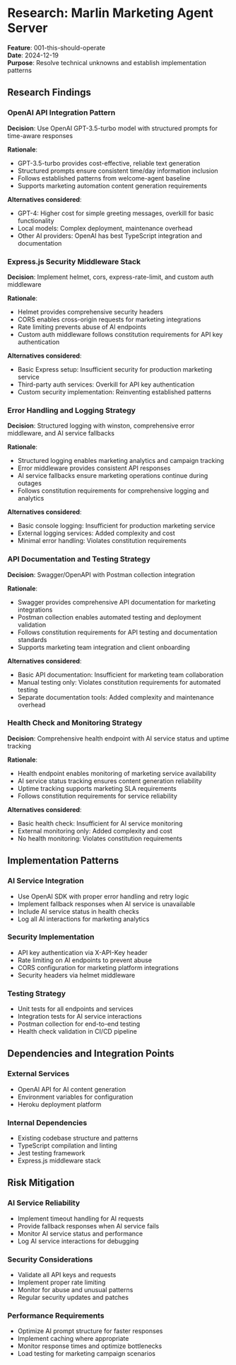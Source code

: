 # Research: Marlin Marketing Agent Server

**Feature**: 001-this-should-operate  
**Date**: 2024-12-19  
**Purpose**: Resolve technical unknowns and establish implementation patterns

## Research Findings

### OpenAI API Integration Pattern

**Decision**: Use OpenAI GPT-3.5-turbo model with structured prompts for time-aware responses

**Rationale**: 
- GPT-3.5-turbo provides cost-effective, reliable text generation
- Structured prompts ensure consistent time/day information inclusion
- Follows established patterns from welcome-agent baseline
- Supports marketing automation content generation requirements

**Alternatives considered**:
- GPT-4: Higher cost for simple greeting messages, overkill for basic functionality
- Local models: Complex deployment, maintenance overhead
- Other AI providers: OpenAI has best TypeScript integration and documentation

### Express.js Security Middleware Stack

**Decision**: Implement helmet, cors, express-rate-limit, and custom auth middleware

**Rationale**:
- Helmet provides comprehensive security headers
- CORS enables cross-origin requests for marketing integrations
- Rate limiting prevents abuse of AI endpoints
- Custom auth middleware follows constitution requirements for API key authentication

**Alternatives considered**:
- Basic Express setup: Insufficient security for production marketing service
- Third-party auth services: Overkill for API key authentication
- Custom security implementation: Reinventing established patterns

### Error Handling and Logging Strategy

**Decision**: Structured logging with winston, comprehensive error middleware, and AI service fallbacks

**Rationale**:
- Structured logging enables marketing analytics and campaign tracking
- Error middleware provides consistent API responses
- AI service fallbacks ensure marketing operations continue during outages
- Follows constitution requirements for comprehensive logging and analytics

**Alternatives considered**:
- Basic console logging: Insufficient for production marketing service
- External logging services: Added complexity and cost
- Minimal error handling: Violates constitution requirements

### API Documentation and Testing Strategy

**Decision**: Swagger/OpenAPI with Postman collection integration

**Rationale**:
- Swagger provides comprehensive API documentation for marketing integrations
- Postman collection enables automated testing and deployment validation
- Follows constitution requirements for API testing and documentation standards
- Supports marketing team integration and client onboarding

**Alternatives considered**:
- Basic API documentation: Insufficient for marketing team collaboration
- Manual testing only: Violates constitution requirements for automated testing
- Separate documentation tools: Added complexity and maintenance overhead

### Health Check and Monitoring Strategy

**Decision**: Comprehensive health endpoint with AI service status and uptime tracking

**Rationale**:
- Health endpoint enables monitoring of marketing service availability
- AI service status tracking ensures content generation reliability
- Uptime tracking supports marketing SLA requirements
- Follows constitution requirements for service reliability

**Alternatives considered**:
- Basic health check: Insufficient for AI service monitoring
- External monitoring only: Added complexity and cost
- No health monitoring: Violates constitution requirements

## Implementation Patterns

### AI Service Integration
- Use OpenAI SDK with proper error handling and retry logic
- Implement fallback responses when AI service is unavailable
- Include AI service status in health checks
- Log all AI interactions for marketing analytics

### Security Implementation
- API key authentication via X-API-Key header
- Rate limiting on AI endpoints to prevent abuse
- CORS configuration for marketing platform integrations
- Security headers via helmet middleware

### Testing Strategy
- Unit tests for all endpoints and services
- Integration tests for AI service interactions
- Postman collection for end-to-end testing
- Health check validation in CI/CD pipeline

## Dependencies and Integration Points

### External Services
- OpenAI API for AI content generation
- Environment variables for configuration
- Heroku deployment platform

### Internal Dependencies
- Existing codebase structure and patterns
- TypeScript compilation and linting
- Jest testing framework
- Express.js middleware stack

## Risk Mitigation

### AI Service Reliability
- Implement timeout handling for AI requests
- Provide fallback responses when AI service fails
- Monitor AI service status and performance
- Log AI service interactions for debugging

### Security Considerations
- Validate all API keys and requests
- Implement proper rate limiting
- Monitor for abuse and unusual patterns
- Regular security updates and patches

### Performance Requirements
- Optimize AI prompt structure for faster responses
- Implement caching where appropriate
- Monitor response times and optimize bottlenecks
- Load testing for marketing campaign scenarios
